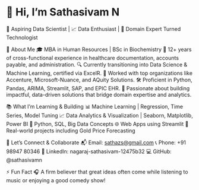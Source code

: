 # 👋 Hi, I’m Sathasivam N  
🚀 Aspiring Data Scientist | 📈 Data Enthusiast | 🤝 Domain Expert Turned Technologist

🧠 About Me
🎓 MBA in Human Resources | BSc in Biochemistry
💼 12+ years of cross-functional experience in healthcare documentation, accounts payable, and administration.
🔍 Currently transitioning into Data Science & Machine Learning, certified via ExcelR.
🏢 Worked with top organizations like Accenture, Microsoft-Nuance, and AQuity Solutions.
🛠️ Proficient in Python, Pandas, ARIMA, Streamlit, SAP, and EPIC EHR.
🚀 Passionate about building impactful, data-driven solutions that bridge domain expertise and analytics.

📚 What I’m Learning & Building
📊 Machine Learning | Regression, Time Series, Model Tuning
📈 Data Analytics & Visualization | Seaborn, Matplotlib, Power BI
💾 Python, SQL, Big Data Concepts
🌐 Web Apps using Streamlit
🧪 Real-world projects including Gold Price Forecasting

🤝 Let’s Connect & Collaborate
📬 Email: sathazs@gmail.com
📞 Phone: +91 98947 80346
🔗 LinkedIn: nagaraj-sathasivam-12475b32
💻 GitHub: @sathasivamn

⚡ Fun Fact
🎧 A firm believer that great ideas often come while listening to music or enjoying a good comedy show!
